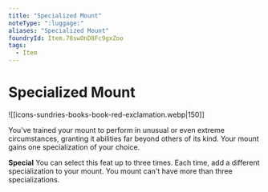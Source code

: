 ```yaml
---
title: "Specialized Mount"
noteType: ":luggage:"
aliases: "Specialized Mount"
foundryId: Item.78swOnD8Fc9gxZoo
tags:
  - Item
---
```


# Specialized Mount
![[icons-sundries-books-book-red-exclamation.webp|150]]

You've trained your mount to perform in unusual or even extreme circumstances, granting it abilities far beyond others of its kind. Your mount gains one specialization of your choice.

**Special** You can select this feat up to three times. Each time, add a different specialization to your mount. You mount can't have more than three specializations.
